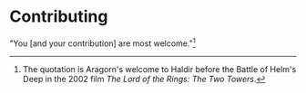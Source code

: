<!--
Copyright (c) 2022 Eikloof
SPDX-License-Identifier: BSD-2-Clause-Patent
-->
# Contributing

"You [and your contribution] are most welcome."[^Aragorn]

[^Aragorn]: The quotation is Aragorn's welcome to Haldir before the Battle of Helm's Deep in the 2002 film *The Lord of the Rings: The Two Towers*.
